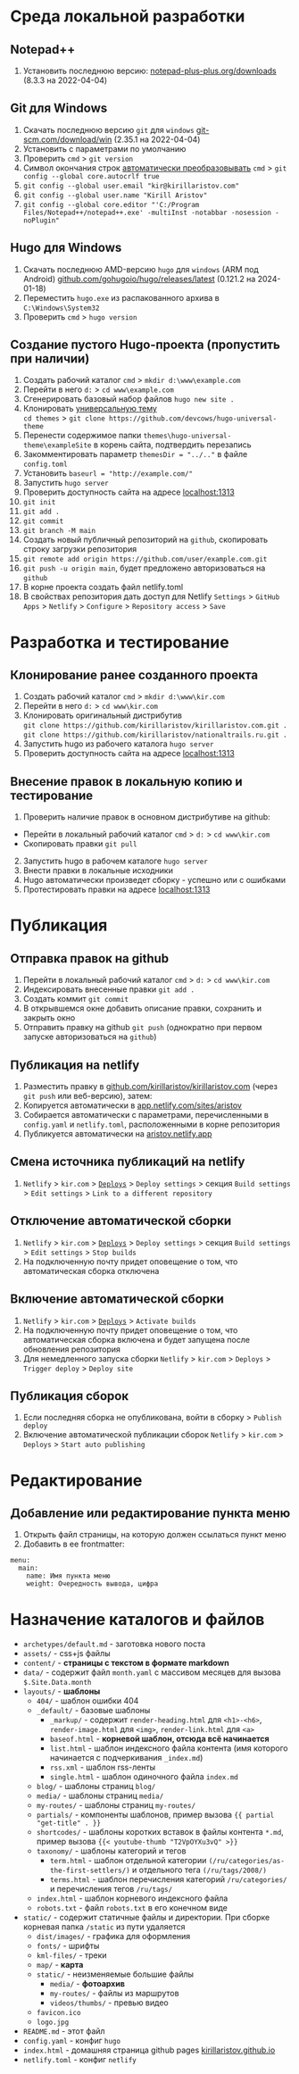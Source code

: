# Среда локальной разработки

## Notepad++

1. Установить последнюю версию: [notepad-plus-plus.org/downloads](https://notepad-plus-plus.org/downloads) (8.3.3 на 2022-04-04)

## Git для Windows

1. Скачать последнюю версию `git` для `windows` [git-scm.com/download/win](https://git-scm.com/download/win) (2.35.1 на 2022-04-04)
2. Установить с параметрами по умолчанию
3. Проверить `cmd` > `git version`
4. Символ окончания строк [автоматически преобразовывать](https://stackoverflow.com/questions/5834014/lf-will-be-replaced-by-crlf-in-git-what-is-that-and-is-it-important) `cmd` > `git config --global core.autocrlf true`
5. `git config --global user.email "kir@kirillaristov.com"`
6. `git config --global user.name "Kirill Aristov"`
7. `git config --global core.editor "'C:/Program Files/Notepad++/notepad++.exe' -multiInst -notabbar -nosession -noPlugin"`

## Hugo для Windows

1. Скачать последнюю AMD-версию `hugo` для `windows` (ARM под Android) [github.com/gohugoio/hugo/releases/latest](https://github.com/gohugoio/hugo/releases/latest) (0.121.2 на 2024-01-18)
2. Переместить `hugo.exe` из распакованного архива в `C:\Windows\System32`
3. Проверить `cmd` > `hugo version`

## Создание пустого Hugo-проекта (пропустить при наличии) 

1. Создать рабочий каталог `cmd` > `mkdir d:\www\example.com`
2. Перейти в него `d:` > `cd www\example.com`
3. Сгенерировать базовый набор файлов `hugo new site .`
4. Клонировать [универсальную тему](https://themes.gohugo.io/themes/hugo-universal-theme)<br>
`cd themes` > `git clone https://github.com/devcows/hugo-universal-theme`
5. Перенести содержимое папки `themes\hugo-universal-theme\exampleSite` в корень сайта, подтвердить перезапись
6. Закомментировать параметр `themesDir = "../.."` в файле `config.toml`
7. Установить `baseurl = "http://example.com/"`
8. Запустить `hugo server`
9. Проверить доступность сайта на адресе [localhost:1313](http://localhost:1313)
10. `git init`
11. `git add .`
12. `git commit`
13. `git branch -M main`
14. Создать новый публичный репозиторий на `github`, скопировать строку загрузки репозитория
15. `git remote add origin https://github.com/user/example.com.git`
16. `git push -u origin main`, будет предложено авторизоваться на `github`
17. В корне проекта создать файл netlify.toml
18. В свойствах репозитория дать доступ для Netlify `Settings` > `GitHub Apps` > `Netlify` > `Configure` > `Repository access` > `Save`

# Разработка и тестирование

## Клонирование ранее созданного проекта

1. Создать рабочий каталог `cmd` > `mkdir d:\www\kir.com`
2. Перейти в него `d:` > `cd www\kir.com`
3. Клонировать оригинальный дистрибутив<br>
`git clone https://github.com/kirillaristov/kirillaristov.com.git .`<br>
`git clone https://github.com/kirillaristov/nationaltrails.ru.git .`
4. Запустить hugo из рабочего каталога `hugo server`
5. Проверить доступность сайта на адресе [localhost:1313](http://localhost:1313)

## Внесение правок в локальную копию и тестирование

1. Проверить наличие правок в основном дистрибутиве на github:
  * Перейти в локальный рабочий каталог `cmd` > `d:` > `cd www\kir.com`
  * Скопировать правки `git pull`
2. Запустить hugo в рабочем каталоге `hugo server`
3. Внести правки в локальные исходники
4. Hugo автоматически произведет сборку - успешно или с ошибками
5. Протестировать правки на адресе [localhost:1313](http://localhost:1313)


#  Публикация

## Отправка правок на github

1. Перейти в локальный рабочий каталог `cmd` > `d:` > `cd www\kir.com`
2. Индексировать внесенные правки `git add .`
3. Создать коммит `git commit`
4. В открывшемся окне добавить описание правки, сохранить и закрыть окно
5. Отправить правку на github `git push` (однократно при первом запуске авторизоваться на `github`)

## Публикация на netlify

1. Разместить правку в [github.com/kirillaristov/kirillaristov.com](https://github.com/kirillaristov/kirillaristov.com) (через `git push` или веб-версию), затем:
2. Копируется автоматически в [app.netlify.com/sites/aristov](https://app.netlify.com/sites/aristov)
3. Собирается автоматически с параметрами, перечисленными в `config.yaml` и `netlify.toml`, расположенными в корне репозитория
4. Публикуется автоматически на [aristov.netlify.app](https://aristov.netlify.app)

## Смена источника публикаций на netlify

1. `Netlify` > `kir.com` > [`Deploys`](https://app.netlify.com/sites/aristov/deploys) > `Deploy settings` > секция `Build settings` > `Edit settings` > `Link to a different repository`

## Отключение автоматической сборки

1. `Netlify` > `kir.com` > [`Deploys`](https://app.netlify.com/sites/aristov/deploys) > `Deploy settings` > секция `Build settings` > `Edit settings` > `Stop builds`
2. На подключенную почту придет оповещение о том, что автоматическая сборка отключена

## Включение автоматической сборки

1. `Netlify` > `kir.com` > [`Deploys`](https://app.netlify.com/sites/aristov/deploys) > `Activate builds`
2. На подключенную почту придет оповещение о том, что автоматическая сборка включена и будет запущена после обновления репозитория
3. Для немедленного запуска сборки `Netlify` > `kir.com` > `Deploys` > `Trigger deploy` > `Deploy site`

## Публикация сборок

1. Если последняя сборка не опубликована, войти в сборку > `Publish deploy`
2. Включение автоматической публикации сборок `Netlify` > `kir.com` > `Deploys` > `Start auto publishing`

# Редактирование

## Добавление или редактирование пункта меню

1. Открыть файл страницы, на которую должен ссылаться пункт меню
2. Добавить в ее frontmatter:
```
menu:
  main:
    name: Имя пункта меню
    weight: Очередность вывода, цифра
```

# Назначение каталогов и файлов

* `archetypes/default.md` - заготовка нового поста
* `assets/` - сss+js файлы
* `content/` - __страницы с текстом в формате markdown__
* `data/` - содержит файл `month.yaml` с массивом месяцев для вызова `$.Site.Data.month`
* `layouts/` - __шаблоны__
  * `404/` - шаблон ошибки 404
  * `_default/` - базовые шаблоны
    * `_markup/` - содержит `render-heading.html` для `<h1>-<h6>`, `render-image.html` для `<img>`, `render-link.html` для `<a>`
    * `baseof.html` - __корневой шаблон, отсюда всё начинается__
    * `list.html` - шаблон индексного файла контента (имя которого начинается с подчеркивания `_index.md`)
    * `rss.xml` - шаблон rss-ленты
    * `single.html` - шаблон одиночного файла `index.md`
  * `blog/` - шаблоны страниц `blog/`
  * `media/` - шаблоны страниц `media/`
  * `my-routes/` - шаблоны страниц `my-routes/`
  * `partials/` - компоненты шаблонов, пример вызова `{{ partial "get-title" . }}`
  * `shortcodes/` - шаблоны коротких вставок в файлы контента `*.md`, пример вызова `{{< youtube-thumb "T2VpOYXu3vQ" >}}`
  * `taxonomy/` - шаблоны категорий и тегов
    * `term.html` - шаблон отдельной категории `(/ru/categories/as-the-first-settlers/)` и отдельного тега `(/ru/tags/2008/)`
    * `terms.html` - шаблон перечисления категорий `/ru/categories/` и перечисления тегов `/ru/tags/`
  * `index.html` - шаблон корневого индексного файла
  * `robots.txt` - файл `robots.txt` в его конечном виде
* `static/` - содержит статичные файлы и директории. При сборке корневая папка `/static` из пути удаляется
  * `dist/images/` - графика для оформления
  * `fonts/` - шрифты
  * `kml-files/` - треки
  * `map/` - __карта__
  * `static/` - неизменяемые большие файлы
    * `media/` - __фотоархив__
    * `my-routes/` - файлы из маршрутов
    * `videos/thumbs/` - превью видео
  * `favicon.ico`
  * `logo.jpg`
* `README.md` - этот файл
* `config.yaml` - конфиг `hugo`
* `index.html` - домашняя страница github pages [kirillaristov.github.io](https://kirillaristov.github.io)
* `netlify.toml` - конфиг `netlify`
